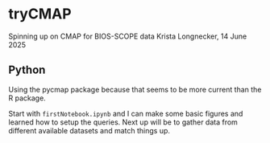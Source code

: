 # tryCMAP
Spinning up on CMAP for BIOS-SCOPE data
Krista Longnecker, 14 June 2025

## Python
Using the pycmap package because that seems to be more current than the R package. 

Start with ``firstNotebook.ipynb`` and I can make some basic figures and learned how to setup the queries. Next up will be to gather data from different available datasets and match things up. 

